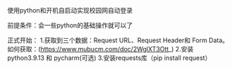 使用python和开机自启动实现校园网自动登录

前提条件：会一些python的基础操作就可以了

正式开始：
    1.获取到三个数据：Request  URL、Request Header和  Form Data。如何获取：(https://www.mubucm.com/doc/2WgIXT3Ott_)
    2.安装 python3.9.13 和  pycharm(可选)
    3.安装requests库（pip install request）
